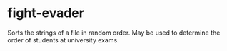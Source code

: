 # fight-evader
Sorts the strings of a file in random order. May be used to determine the order of students at university exams.
